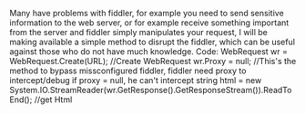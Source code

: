 Many have problems with fiddler, 
for example you need to send sensitive information to the web server,
or for example receive something important from the server and fiddler simply manipulates your request,
I will be making available a simple method to disrupt the fiddler, which can be useful against those who do not have much knowledge.
Code:
 WebRequest wr = WebRequest.Create(URL); //Create WebRequest
            wr.Proxy = null; //This's the method to bypass missconfigured fiddler, fiddler need proxy to intercept/debug if proxy = null, he can't intercept
            string html = new System.IO.StreamReader(wr.GetResponse().GetResponseStream()).ReadToEnd(); //get Html

